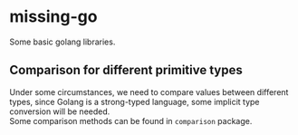 # missing-go
Some basic golang libraries.

## Comparison for different primitive types
Under some circumstances, we need to compare values between different types, since Golang is a strong-typed language,
some implicit type conversion will be needed.  
Some comparison methods can be found in `comparison` package.

